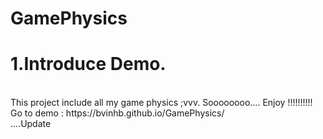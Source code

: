 # GamePhysics
<h1>1.Introduce Demo.</h1> </br>
This project include all my game physics ;vvv. Soooooooo.... Enjoy !!!!!!!!!!</br>
Go to demo : https://bvinhb.github.io/GamePhysics/  </br>
....Update

